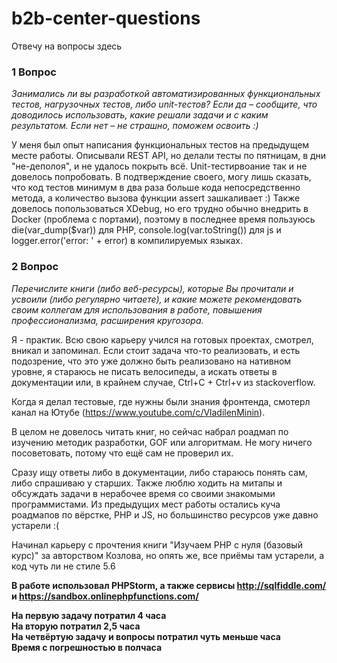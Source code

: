# b2b-center-questions

Отвечу на вопросы здесь

### 1 Вопрос

*Занимались ли вы разработкой автоматизированных функциональных тестов, нагрузочных тестов, либо unit-тестов? Если да – сообщите, что доводилось использовать, какие решали задачи и с каким результатом. Если нет – не страшно, поможем освоить :)*

У меня был опыт написания функциональных тестов на предыдущем месте работы. Описывали REST API, но делали тесты по пятницам, в дни "не-деполоя", и не удалось покрыть всё. Unit-тестирвоание так и не довелось попробовать. В подтверждение своего, могу лишь сказать, что код тестов минимум в два раза больше кода непосредственно метода, а количество вызова функции assert зашкаливает :) Также довелось попользоваться XDebug, но его трудно обычно внедрить в Docker (проблема с портами), поэтому в последнее время пользуюсь die(var_dump($var)) для PHP, console.log(var.toString()) для js и logger.error('error: ' + error) в компилируемых языках.

### 2 Вопрос
*Перечислите книги (либо веб-ресурсы), которые Вы прочитали и усвоили (либо регулярно читаете), и какие можете рекомендовать своим коллегам для использования в работе, повышения профессионализма, расширения кругозора.*

Я - практик. Всю свою карьеру учился на готовых проектах, смотрел, вникал и запоминал. Если стоит задача что-то реализовать, и есть подозрение, что это уже должно быть реализовано на нативном уровне, я стараюсь не писать велосипеды, а искать ответы в документации или, в крайнем случае, Ctrl+C + Ctrl+v из stackoverflow.

Когда я делал тестовые, где нужны были знания фронтенда, смотерл канал на Ютубе (https://www.youtube.com/c/VladilenMinin).

В целом не довелось читать книг, но сейчас набрал роадмап по изучению методик разработки, GOF или алгоритмам. Не могу ничего посоветовать, потому что ещё сам не проверил их.

Сразу ищу ответы либо в документации, либо стараюсь понять сам, либо спрашиваю у старших. Также люблю ходить на митапы и обсуждать задачи в нерабочее время со своими знакомыми программистами.
Из предыдущих мест работы остались куча роадмапов по вёрстке, PHP и JS, но большинство ресурсов уже давно устарели :(

Начинал карьеру с прочтения книги "Изучаем PHP с нуля (базовый курс)" за авторством Козлова, но опять же, все приёмы там устарели, а код чуть ли не стиле 5.6 



**В работе использовал PHPStorm, а также сервисы http://sqlfiddle.com/ и https://sandbox.onlinephpfunctions.com/**

**На первую задачу потратил 4 часа \
На вторую потратил 2,5 часа \
На четвёртую задачу и вопросы потратил чуть меньше часа\
Время с погрешностью в полчаса**